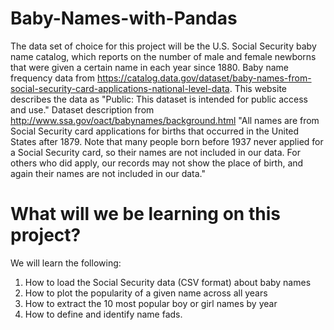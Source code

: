 # Baby-Names-with-Pandas
The data set of choice for this project  will be the U.S. Social Security baby name catalog, which reports on the number of male and female newborns that were given a certain name in each year since 1880.
Baby name frequency data from https://catalog.data.gov/dataset/baby-names-from-social-security-card-applications-national-level-data. This website describes the data as "Public: This dataset is intended for public access and use."
Dataset description from http://www.ssa.gov/oact/babynames/background.html
"All names are from Social Security card applications for births that occurred in the United States after 1879. Note that many people born before 1937 never applied for a Social Security card, so their names are not included in our data. For others who did apply, our records may not show the place of birth, and again their names are not included in our data."
# What will we be learning on this project?
We will learn the following:
1. How to load the Social Security data (CSV format) about baby names
2. How to plot the popularity of a given name across all years
3. How to extract the 10 most popular boy or girl names by year
4. How to define and identify name fads.
